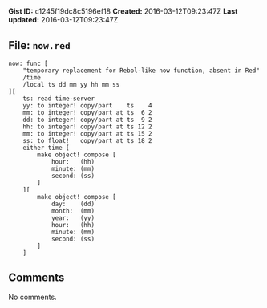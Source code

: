 # 

**Gist ID:** c1245f19dc8c5196ef18
**Created:** 2016-03-12T09:23:47Z
**Last updated:** 2016-03-12T09:23:47Z

## File: `now.red`

```Red
now: func [
	"temporary replacement for Rebol-like now function, absent in Red"
	/time
	/local ts dd mm yy hh mm ss
][
	ts: read time-server
	yy: to integer! copy/part    ts    4
	mm: to integer! copy/part at ts  6 2
	dd: to integer! copy/part at ts  9 2
	hh: to integer! copy/part at ts 12 2
	mm: to integer! copy/part at ts 15 2
	ss: to float!   copy/part at ts 18 2
	either time [
		make object! compose [
			hour:   (hh)
			minute: (mm)
			second: (ss)
		]
	][ 
		make object! compose [
			day:	(dd)
			month:	(mm)
			year:	(yy)
			hour:   (hh)
			minute: (mm)
			second: (ss)
		]
	]
```

## Comments

No comments.
